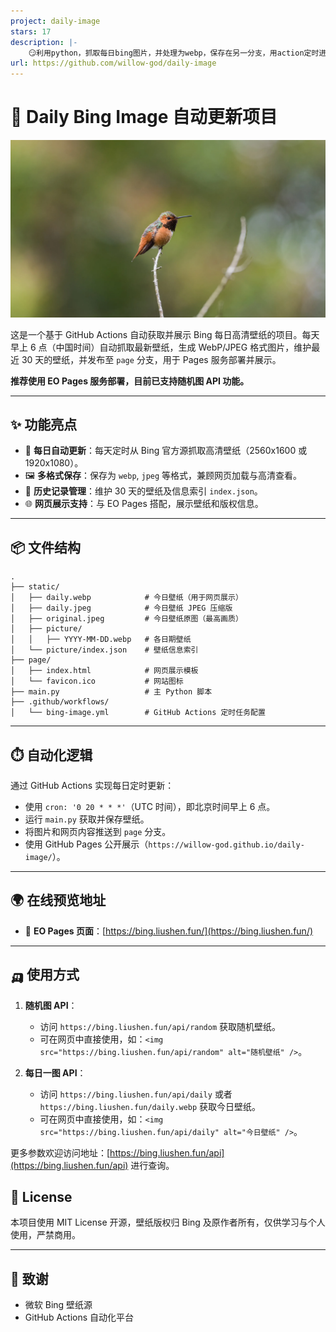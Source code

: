 ```yaml
---
project: daily-image
stars: 17
description: |-
    😏利用python，抓取每日bing图片，并处理为webp，保存在另一分支，用action定时进行处理，使用page生成页面，实现类似于每日一图的api接口
url: https://github.com/willow-god/daily-image
---
```


# 🌅 Daily Bing Image 自动更新项目

<p align="center">
  <img src="https://raw.githubusercontent.com/willow-god/daily-image/refs/heads/page/daily.webp" alt="Daily Bing Wallpaper" width="600" />
</p>

这是一个基于 GitHub Actions 自动获取并展示 Bing 每日高清壁纸的项目。每天早上 6 点（中国时间）自动抓取最新壁纸，生成 WebP/JPEG 格式图片，维护最近 30 天的壁纸，并发布至 `page` 分支，用于 Pages 服务部署并展示。

**推荐使用 EO Pages 服务部署，目前已支持随机图 API 功能。**

---

## ✨ 功能亮点

- 📅 **每日自动更新**：每天定时从 Bing 官方源抓取高清壁纸（2560x1600 或 1920x1080）。
- 🖼️ **多格式保存**：保存为 `webp`, `jpeg` 等格式，兼顾网页加载与高清查看。
- 📂 **历史记录管理**：维护 30 天的壁纸及信息索引 `index.json`。
- 🌐 **网页展示支持**：与 EO Pages 搭配，展示壁纸和版权信息。

---

## 📦 文件结构

```
.
├── static/
│   ├── daily.webp            # 今日壁纸（用于网页展示）
│   ├── daily.jpeg            # 今日壁纸 JPEG 压缩版
│   ├── original.jpeg         # 今日壁纸原图（最高画质）
│   ├── picture/
│   │   ├── YYYY-MM-DD.webp   # 各日期壁纸
│   └── picture/index.json    # 壁纸信息索引
├── page/
│   ├── index.html            # 网页展示模板
│   └── favicon.ico           # 网站图标
├── main.py                   # 主 Python 脚本
├── .github/workflows/
│   └── bing-image.yml        # GitHub Actions 定时任务配置
```

---

## ⏱️ 自动化逻辑

通过 GitHub Actions 实现每日定时更新：

- 使用 `cron: '0 20 * * *'`（UTC 时间），即北京时间早上 6 点。
- 运行 `main.py` 获取并保存壁纸。
- 将图片和网页内容推送到 `page` 分支。
- 使用 GitHub Pages 公开展示（`https://willow-god.github.io/daily-image/`）。

---

## 🌍 在线预览地址

- 🔗 **EO Pages 页面**：[https://bing.liushen.fun/](https://bing.liushen.fun/)

---

## 🛺 使用方式

1. **随机图 API**：
   - 访问 `https://bing.liushen.fun/api/random` 获取随机壁纸。
   - 可在网页中直接使用，如：`<img src="https://bing.liushen.fun/api/random" alt="随机壁纸" />`。

2. **每日一图 API**：
   - 访问 `https://bing.liushen.fun/api/daily` 或者 `https://bing.liushen.fun/daily.webp` 获取今日壁纸。
   - 可在网页中直接使用，如：`<img src="https://bing.liushen.fun/api/daily" alt="今日壁纸" />`。

更多参数欢迎访问地址：[https://bing.liushen.fun/api](https://bing.liushen.fun/api) 进行查询。

## 📜 License

本项目使用 MIT License 开源，壁纸版权归 Bing 及原作者所有，仅供学习与个人使用，严禁商用。

---

## 🤝 致谢

- 微软 Bing 壁纸源
- GitHub Actions 自动化平台

